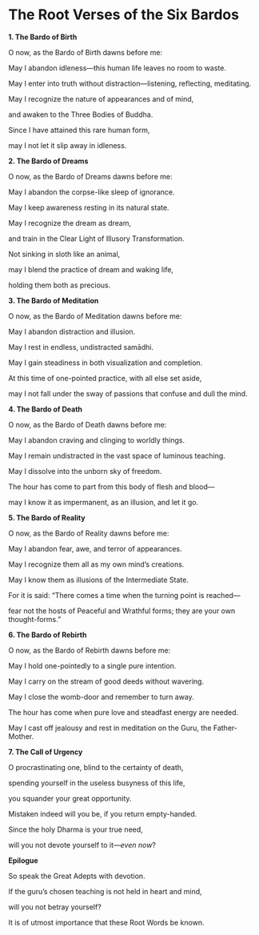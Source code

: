 # The Root Verses of the Six Bardos

**1. The Bardo of Birth**

O now, as the Bardo of Birth dawns before me:

May I abandon idleness—this human life leaves no room to waste.

May I enter into truth without distraction—listening, reflecting, meditating.

May I recognize the nature of appearances and of mind,

and awaken to the Three Bodies of Buddha.

Since I have attained this rare human form,

may I not let it slip away in idleness.

**2. The Bardo of Dreams**

O now, as the Bardo of Dreams dawns before me:

May I abandon the corpse-like sleep of ignorance.

May I keep awareness resting in its natural state.

May I recognize the dream as dream,

and train in the Clear Light of Illusory Transformation.

Not sinking in sloth like an animal,

may I blend the practice of dream and waking life,

holding them both as precious.

**3. The Bardo of Meditation**

O now, as the Bardo of Meditation dawns before me:

May I abandon distraction and illusion.

May I rest in endless, undistracted samādhi.

May I gain steadiness in both visualization and completion.

At this time of one-pointed practice, with all else set aside,

may I not fall under the sway of passions that confuse and dull the mind.

**4. The Bardo of Death**

O now, as the Bardo of Death dawns before me:

May I abandon craving and clinging to worldly things.

May I remain undistracted in the vast space of luminous teaching.

May I dissolve into the unborn sky of freedom.

The hour has come to part from this body of flesh and blood—

may I know it as impermanent, as an illusion, and let it go.

**5. The Bardo of Reality**

O now, as the Bardo of Reality dawns before me:

May I abandon fear, awe, and terror of appearances.

May I recognize them all as my own mind’s creations.

May I know them as illusions of the Intermediate State.

For it is said: “There comes a time when the turning point is reached—

fear not the hosts of Peaceful and Wrathful forms; they are your own thought-forms.”

**6. The Bardo of Rebirth**

O now, as the Bardo of Rebirth dawns before me:

May I hold one-pointedly to a single pure intention.

May I carry on the stream of good deeds without wavering.

May I close the womb-door and remember to turn away.

The hour has come when pure love and steadfast energy are needed.

May I cast off jealousy and rest in meditation on the Guru, the Father-Mother.

**7. The Call of Urgency**

O procrastinating one, blind to the certainty of death,

spending yourself in the useless busyness of this life,

you squander your great opportunity.

Mistaken indeed will you be, if you return empty-handed.

Since the holy Dharma is your true need,

will you not devote yourself to it—*even now*?

**Epilogue**

So speak the Great Adepts with devotion.

If the guru’s chosen teaching is not held in heart and mind,

will you not betray yourself?

It is of utmost importance that these Root Words be known.
